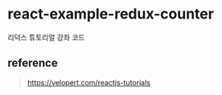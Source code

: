 # react-example-redux-counter

리덕스 튜토리얼 강좌 코드


## reference

> https://velopert.com/reactjs-tutorials